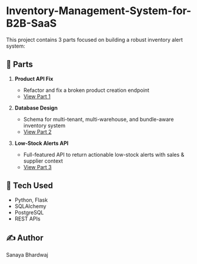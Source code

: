 # Inventory-Management-System-for-B2B-SaaS

This project contains 3 parts focused on building a robust inventory alert system:

## 🧩 Parts

1. **Product API Fix**  
   - Refactor and fix a broken product creation endpoint  
   - [View Part 1](part1_code_review_fix/README.md)

2. **Database Design**  
   - Schema for multi-tenant, multi-warehouse, and bundle-aware inventory system  
   - [View Part 2](part2_db_design/README.md)

3. **Low-Stock Alerts API**  
   - Full-featured API to return actionable low-stock alerts with sales & supplier context  
   - [View Part 3](part3_low_stock_alerts/README.md)

## 🔧 Tech Used

- Python, Flask
- SQLAlchemy
- PostgreSQL
- REST APIs

## ✍️ Author

Sanaya Bhardwaj

